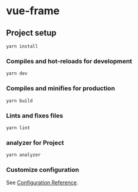 # vue-frame

## Project setup
```
yarn install
```

### Compiles and hot-reloads for development
```
yarn dev
```

### Compiles and minifies for production
```
yarn build
```

### Lints and fixes files
```
yarn lint
```
### analyzer for Project
```
yarn analyzer
```

### Customize configuration
See [Configuration Reference](https://cli.vuejs.org/config/).
